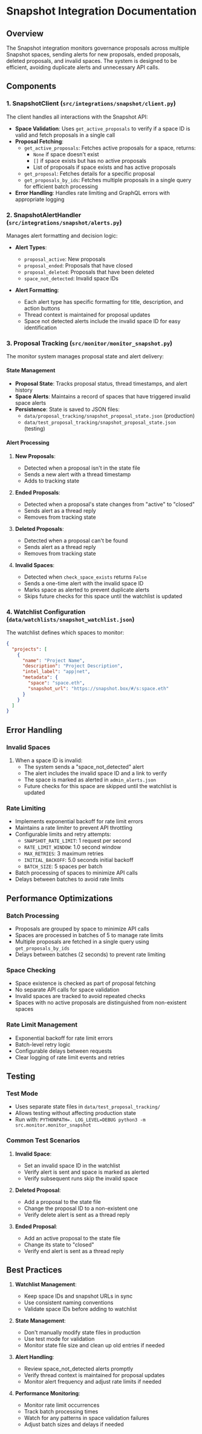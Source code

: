 # Snapshot Integration Documentation

## Overview

The Snapshot integration monitors governance proposals across multiple Snapshot spaces, sending alerts for new proposals, ended proposals, deleted proposals, and invalid spaces. The system is designed to be efficient, avoiding duplicate alerts and unnecessary API calls.

## Components

### 1. SnapshotClient (`src/integrations/snapshot/client.py`)

The client handles all interactions with the Snapshot API:

- **Space Validation**: Uses `get_active_proposals` to verify if a space ID is valid and fetch proposals in a single call
- **Proposal Fetching**: 
  - `get_active_proposals`: Fetches active proposals for a space, returns:
    - `None` if space doesn't exist
    - `[]` if space exists but has no active proposals
    - List of proposals if space exists and has active proposals
  - `get_proposal`: Fetches details for a specific proposal
  - `get_proposals_by_ids`: Fetches multiple proposals in a single query for efficient batch processing
- **Error Handling**: Handles rate limiting and GraphQL errors with appropriate logging

### 2. SnapshotAlertHandler (`src/integrations/snapshot/alerts.py`)

Manages alert formatting and decision logic:

- **Alert Types**:
  - `proposal_active`: New proposals
  - `proposal_ended`: Proposals that have closed
  - `proposal_deleted`: Proposals that have been deleted
  - `space_not_detected`: Invalid space IDs

- **Alert Formatting**:
  - Each alert type has specific formatting for title, description, and action buttons
  - Thread context is maintained for proposal updates
  - Space not detected alerts include the invalid space ID for easy identification

### 3. Proposal Tracking (`src/monitor/monitor_snapshot.py`)

The monitor system manages proposal state and alert delivery:

#### State Management
- **Proposal State**: Tracks proposal status, thread timestamps, and alert history
- **Space Alerts**: Maintains a record of spaces that have triggered invalid space alerts
- **Persistence**: State is saved to JSON files:
  - `data/proposal_tracking/snapshot_proposal_state.json` (production)
  - `data/test_proposal_tracking/snapshot_proposal_state.json` (testing)

#### Alert Processing
1. **New Proposals**:
   - Detected when a proposal isn't in the state file
   - Sends a new alert with a thread timestamp
   - Adds to tracking state

2. **Ended Proposals**:
   - Detected when a proposal's state changes from "active" to "closed"
   - Sends alert as a thread reply
   - Removes from tracking state

3. **Deleted Proposals**:
   - Detected when a proposal can't be found
   - Sends alert as a thread reply
   - Removes from tracking state

4. **Invalid Spaces**:
   - Detected when `check_space_exists` returns `False`
   - Sends a one-time alert with the invalid space ID
   - Marks space as alerted to prevent duplicate alerts
   - Skips future checks for this space until the watchlist is updated

### 4. Watchlist Configuration (`data/watchlists/snapshot_watchlist.json`)

The watchlist defines which spaces to monitor:

```json
{
  "projects": [
    {
      "name": "Project Name",
      "description": "Project Description",
      "intel_label": "app|net",
      "metadata": {
        "space": "space.eth",
        "snapshot_url": "https://snapshot.box/#/s:space.eth"
      }
    }
  ]
}
```

## Error Handling

### Invalid Spaces
1. When a space ID is invalid:
   - The system sends a "space_not_detected" alert
   - The alert includes the invalid space ID and a link to verify
   - The space is marked as alerted in `admin_alerts.json`
   - Future checks for this space are skipped until the watchlist is updated

### Rate Limiting
- Implements exponential backoff for rate limit errors
- Maintains a rate limiter to prevent API throttling
- Configurable limits and retry attempts:
  - `SNAPSHOT_RATE_LIMIT`: 1 request per second
  - `RATE_LIMIT_WINDOW`: 1.0 second window
  - `MAX_RETRIES`: 3 maximum retries
  - `INITIAL_BACKOFF`: 5.0 seconds initial backoff
  - `BATCH_SIZE`: 5 spaces per batch
- Batch processing of spaces to minimize API calls
- Delays between batches to avoid rate limits

## Performance Optimizations

### Batch Processing
- Proposals are grouped by space to minimize API calls
- Spaces are processed in batches of 5 to manage rate limits
- Multiple proposals are fetched in a single query using `get_proposals_by_ids`
- Delays between batches (2 seconds) to prevent rate limiting

### Space Checking
- Space existence is checked as part of proposal fetching
- No separate API calls for space validation
- Invalid spaces are tracked to avoid repeated checks
- Spaces with no active proposals are distinguished from non-existent spaces

### Rate Limit Management
- Exponential backoff for rate limit errors
- Batch-level retry logic
- Configurable delays between requests
- Clear logging of rate limit events and retries

## Testing

### Test Mode
- Uses separate state files in `data/test_proposal_tracking/`
- Allows testing without affecting production state
- Run with: `PYTHONPATH=. LOG_LEVEL=DEBUG python3 -m src.monitor.monitor_snapshot`

### Common Test Scenarios
1. **Invalid Space**:
   - Set an invalid space ID in the watchlist
   - Verify alert is sent and space is marked as alerted
   - Verify subsequent runs skip the invalid space

2. **Deleted Proposal**:
   - Add a proposal to the state file
   - Change the proposal ID to a non-existent one
   - Verify delete alert is sent as a thread reply

3. **Ended Proposal**:
   - Add an active proposal to the state file
   - Change its state to "closed"
   - Verify end alert is sent as a thread reply

## Best Practices

1. **Watchlist Management**:
   - Keep space IDs and snapshot URLs in sync
   - Use consistent naming conventions
   - Validate space IDs before adding to watchlist

2. **State Management**:
   - Don't manually modify state files in production
   - Use test mode for validation
   - Monitor state file size and clean up old entries if needed

3. **Alert Handling**:
   - Review space_not_detected alerts promptly
   - Verify thread context is maintained for proposal updates
   - Monitor alert frequency and adjust rate limits if needed

4. **Performance Monitoring**:
   - Monitor rate limit occurrences
   - Track batch processing times
   - Watch for any patterns in space validation failures
   - Adjust batch sizes and delays if needed 